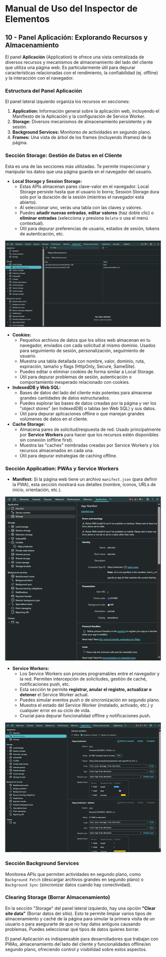 # Manual de Uso del Inspector de Elementos

## 10 - Panel Aplicación: Explorando Recursos y Almacenamiento

El panel **Aplicación** (Application) te ofrece una vista centralizada de diversos recursos y mecanismos de almacenamiento del lado del cliente que utiliza una página web. Es particularmente útil para depurar características relacionadas con el rendimiento, la confiabilidad (ej. offline) y la interacción con el navegador.

### Estructura del Panel Aplicación

El panel lateral izquierdo organiza los recursos en secciones:

1.  **Application:** Información general sobre la aplicación web, incluyendo el Manifiesto de la Aplicación y la configuración de Service Worker.
2.  **Storage:** Diversos mecanismos de almacenamiento persistente y de sesión.
3.  **Background Services:** Monitoreo de actividades en segundo plano.
4.  **Frames:** Una vista de árbol de los frames (incluyendo iframes) de la página.

### Sección Storage: Gestión de Datos en el Cliente

Esta es una de las secciones más utilizadas. Te permite inspeccionar y manipular los datos que una página guarda en el navegador del usuario.

* **Local Storage y Session Storage:**
    * Estas APIs almacenan pares clave-valor en el navegador. Local Storage persiste hasta que el usuario lo borra; Session Storage dura solo por la duración de la sesión (mientras el navegador está abierto).
    * Al seleccionar uno, verás una tabla con las claves y valores.
    * Puedes **añadir nuevas entradas**, **editar valores** (haz doble clic) o **eliminar entradas** (selecciona y presiona `Delete` o usa el menú contextual).
    * Útil para depurar preferencias de usuario, estados de sesión, tokens de autenticación, etc.

<div class="text--center">
  <img src="/img/inspector-aplicacion-local-storage.png" alt="Inspeccionando Local Storage" />
</div>

* **Cookies:**
    * Pequeños archivos de datos que los sitios web almacenan en tu navegador, enviados con cada solicitud al mismo dominio. Usados para seguimiento de sesión, personalización, seguimiento de usuario.
    * Muestra una tabla detallada con nombre, valor, dominio, ruta, expiración, tamaño y flags (HttpOnly, Secure, SameSite).
    * Puedes editar o eliminar cookies de forma similar a Local Storage.
    * Útil para depurar problemas de sesión, autenticación o comportamiento inesperado relacionado con cookies.
* **IndexedDB y Web SQL:**
    * Bases de datos del lado del cliente más potentes para almacenar grandes cantidades de datos estructurados.
    * Puedes explorar las bases de datos creadas por la página y ver los "object stores" (en IndexedDB) o tablas (en Web SQL) y sus datos.
    * Útil para depurar aplicaciones offline o que manejan grandes volúmenes de datos en el cliente.
* **Cache Storage:**
    * Almacena pares de solicitud/respuesta de red. Usado principalmente por **Service Workers** para hacer que los recursos estén disponibles sin conexión (offline first).
    * Muestra las "caches" nombradas creadas por Service Workers y los recursos almacenados en cada una.
    * Útil para depurar estrategias de caching offline.

### Sección Application: PWAs y Service Workers

* **Manifest:** Si la página web tiene un archivo `manifest.json` (para definir la PWA), esta sección mostrará sus detalles (nombre, íconos, URLs de inicio, orientación, etc.).

<div class="text--center">
  <img src="/img/inspector-aplicacion-manifest.png" alt="Visualizando el Manifiesto de la Aplicación" />
</div>

* **Service Workers:**
    * Los Service Workers son proxies programables entre el navegador y la red. Permiten intercepción de solicitudes, gestión de caché, notificaciones push, etc.
    * Esta sección te permite **registrar, anular el registro, actualizar o detener** el Service Worker actual.
    * Puedes simular eventos push o de sincronización en segundo plano.
    * Muestra el estado del Service Worker (instalado, activado, etc.) y cualquier error en su ciclo de vida.
    * Crucial para depurar funcionalidad offline y notificaciones push.

<div class="text--center">
  <img src="/img/inspector-aplicacion-service-workers.png" alt="Gestionando Service Workers" />
</div>

### Sección Background Services

Monitorea APIs que permiten actividades en segundo plano, como `Background Fetch` (descargar archivos grandes en segundo plano) o `Background Sync` (sincronizar datos cuando hay conectividad).

### Clearing Storage (Borrar Almacenamiento)

En la sección "Storage" del panel lateral izquierdo, hay una opción **"Clear site data"** (Borrar datos del sitio). Esto te permite limpiar varios tipos de almacenamiento y caché de la página para simular la primera visita de un usuario o para asegurarte de que no hay datos antiguos causando problemas. Puedes seleccionar qué tipos de datos quieres borrar.

El panel Aplicación es indispensable para desarrolladores que trabajan con PWAs, almacenamiento del lado del cliente y funcionalidades offline/en segundo plano, ofreciendo control y visibilidad sobre estos aspectos.